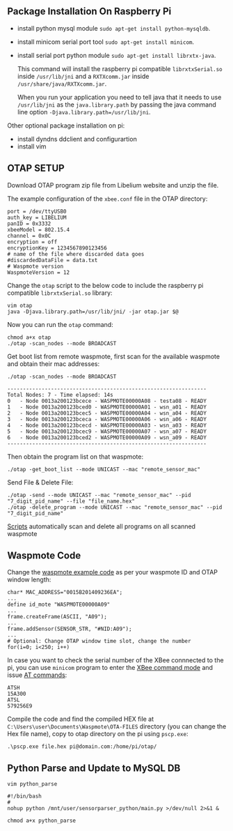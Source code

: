 ## Package Installation On Raspberry Pi

* install python mysql module `sudo apt-get install python-mysqldb`.
* install minicom serial port tool `sudo apt-get install minicom`.
* install serial port python module `sudo apt-get install librxtx-java`.
    
    This command will install the raspberry pi compatible `librxtxSerial.so` inside `/usr/lib/jni` and a `RXTXcomm.jar` inside `/usr/share/java/RXTXcomm.jar`.

    When you run your application you need to tell java that it needs to use `/usr/lib/jni` as the `java.library.path` by passing the java command line option `-Djava.library.path=/usr/lib/jni`.

Other optional package installation on pi:

* install dyndns ddclient and configurartion
* install vim


## OTAP SETUP

Download OTAP program zip file from Libelium website and unzip the file.

The example configuration of the `xbee.conf` file in the OTAP directory:

    port = /dev/ttyUSB0
    auth_key = LIBELIUM
    panID = 0x3332
    xbeeModel = 802.15.4
    channel = 0x0C
    encryption = off
    encryptionKey = 1234567890123456
    # name of the file where discarded data goes
    #discardedDataFile = data.txt
    # Waspmote version
    WaspmoteVersion = 12

Change the `otap` script to the below code to include the raspberry pi compatible `librxtxSerial.so` library:
 
    vim otap
    java -Djava.library.path=/usr/lib/jni/ -jar otap.jar $@

Now you can run the `otap` command:

    chmod a+x otap
    ./otap -scan_nodes --mode BROADCAST

Get boot list from remote waspmote, first scan for the available waspmote and obtain their mac addresses:

    ./otap -scan_nodes --mode BROADCAST
    
    ----------------------------------------------------------------
    Total Nodes: 7 - Time elapsed: 14s
    0   - Node 0013a200123bcece - WASPMOTE00000A08 - testa08 - READY
    1   - Node 0013a200123bced0 - WASPMOTE00000A01 - wsn_a01 - READY
    2   - Node 0013a200123bcec5 - WASPMOTE00000A04 - wsn_a04 - READY
    3   - Node 0013a200123bceca - WASPMOTE00000A06 - wsn_a06 - READY
    4   - Node 0013a200123bcecd - WASPMOTE00000A03 - wsn_a03 - READY
    5   - Node 0013a200123bcec9 - WASPMOTE00000A07 - wsn_a07 - READY
    6   - Node 0013a200123bced2 - WASPMOTE00000A09 - wsn_a09 - READY
    ----------------------------------------------------------------
    
Then obtain the program list on that waspmote:

    ./otap -get_boot_list --mode UNICAST --mac "remote_sensor_mac"

Send File & Delete File:

    ./otap -send --mode UNICAST --mac "remote_sensor_mac" --pid "7_digit_pid_name" --file "file_name.hex"
    ./otap -delete_program --mode UNICAST --mac "remote_sensor_mac" --pid "7_digit_pid_name"

[Scripts](https://github.com/xianlin/WSN/blob/master/RaspberryPi/otap_del.sh) automatically scan and delete all programs on all scanned waspmote


## Waspmote Code

Change the [waspmote example code](https://github.com/xianlin/WSN/blob/master/Waspmote/default_waspmote_v1.2.pde) as per your waspmote ID and OTAP window length:

    char* MAC_ADDRESS="0015B201409236EA";
    ...
    define id_mote "WASPMOTE00000A09"
    ...
    frame.createFrame(ASCII, "A09");
    ...
    frame.addSensor(SENSOR_STR, "#NID:A09");
    ...
    # Optional: Change OTAP window time slot, change the number
    for(i=0; i<250; i++)

In case you want to check the serial number of the XBee connnected to the pi, you can use `minicom` program to enter the [XBee command mode](http://www.digi.com/support/kbase/kbaseresultdetl?id=2205) and issue [AT commands](http://examples.digi.com/wp-content/uploads/2012/07/XBee_ZB_ZigBee_AT_Commands.pdf):

    ATSH
    15A300
    ATSL
    579256E9

Compile the code and find the compiled HEX file at `C:\Users\user\Documents\Waspmote\OTA-FILES` directory (you can change the Hex file name), copy to otap directory on the pi using `pscp.exe`:
    
    .\pscp.exe file.hex pi@domain.com:/home/pi/otap/


## Python Parse and Update to MySQL DB

    vim python_parse

    #!/bin/bash
    #
    nohup python /mnt/user/sensorparser_python/main.py >/dev/null 2>&1 &

    chmod a+x python_parse
